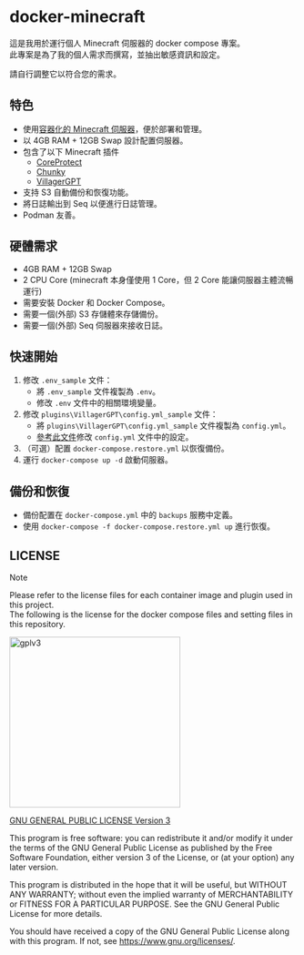 # docker-minecraft

這是我用於運行個人 Minecraft 伺服器的 docker compose 專案。  
此專案是為了我的個人需求而撰寫，並抽出敏感資訊和設定。

請自行調整它以符合您的需求。

## 特色

- 使用[容器化的 Minecraft 伺服器](https://hub.docker.com/r/itzg/minecraft-server)，便於部署和管理。
- 以 4GB RAM + 12GB Swap 設計配置伺服器。
- 包含了以下 Minecraft 插件
  - [CoreProtect](https://www.spigotmc.org/resources/coreprotect.8631/)
  - [Chunky](https://modrinth.com/plugin/chunky)
  - [VillagerGPT](https://github.com/jim60105/VillagerGPT-zh)
- 支持 S3 自動備份和恢復功能。
- 將日誌輸出到 Seq 以便進行日誌管理。
- Podman 友善。

## 硬體需求

- 4GB RAM + 12GB Swap
- 2 CPU Core (minecraft 本身僅使用 1 Core，但 2 Core 能讓伺服器主體流暢運行)
- 需要安裝 Docker 和 Docker Compose。
- 需要一個(外部) S3 存儲體來存儲備份。
- 需要一個(外部) Seq 伺服器來接收日誌。

## 快速開始

1. 修改 `.env_sample` 文件：
    - 將 `.env_sample` 文件複製為 `.env`。
    - 修改 `.env` 文件中的相關環境變量。
2. 修改 `plugins\VillagerGPT\config.yml_sample` 文件：
    - 將 `plugins\VillagerGPT\config.yml_sample` 文件複製為 `config.yml`。
    - [參考此文件](https://github.com/jim60105/VillagerGPT-zh?tab=readme-ov-file#%E8%A8%AD%E5%AE%9A)修改 `config.yml` 文件中的設定。
3. （可選）配置 `docker-compose.restore.yml` 以恢復備份。
4. 運行 `docker-compose up -d` 啟動伺服器。

## 備份和恢復

- 備份配置在 `docker-compose.yml` 中的 `backups` 服務中定義。
- 使用 `docker-compose -f docker-compose.restore.yml up` 進行恢復。

## LICENSE

> [!NOTE]  
> Please refer to the license files for each container image and plugin used in this project.  
> The following is the license for the docker compose files and setting files in this repository.

<img src="https://github.com/jim60105/docker-minecraft/assets/16995691/d60ccaaf-b771-48e2-a260-b3af9417ac07" alt="gplv3" width="300" />

[GNU GENERAL PUBLIC LICENSE Version 3](LICENSE)

This program is free software: you can redistribute it and/or modify it under the terms of the GNU General Public License as published by the Free Software Foundation, either version 3 of the License, or (at your option) any later version.

This program is distributed in the hope that it will be useful, but WITHOUT ANY WARRANTY; without even the implied warranty of MERCHANTABILITY or FITNESS FOR A PARTICULAR PURPOSE. See the GNU General Public License for more details.

You should have received a copy of the GNU General Public License along with this program. If not, see <https://www.gnu.org/licenses/>.
